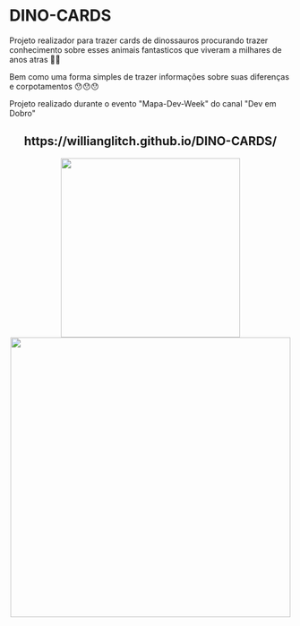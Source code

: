 # DINO-CARDS
<p>Projeto realizador para trazer cards de dinossauros procurando trazer conhecimento sobre esses animais fantasticos que viveram a milhares de anos atras 🥸🥸</p>
<p>Bem como uma forma simples de trazer informações sobre suas diferenças e corpotamentos 😯😯😯</p>
<p>Projeto realizado durante o evento "Mapa-Dev-Week" do canal "Dev em Dobro"</p>


<div align="center"> 
 
 <h2>https://willianglitch.github.io/DINO-CARDS/</h2>
<img src="https://user-images.githubusercontent.com/90284411/183310427-f8c6256b-8a66-4c10-ad38-e8a8da0c4205.png" height="320px" />
 
<img src="https://user-images.githubusercontent.com/90284411/183310472-b8704e0c-286d-42c5-8318-5c60ffc6ef75.jpg" height="500px" />
</div>
